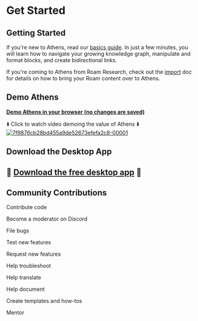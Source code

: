 # Get Started

## Getting Started

If you're new to Athens, read our [basics guide](athens-guide/the-basics.md). In just a few minutes, you will learn how to navigate your growing knowledge graph, manipulate and format blocks, and create bidirectional links.

If you're coming to Athens from Roam Research, check out the [import](athens-guide/feature-list/import.md) doc for details on how to bring your Roam content over to Athens.

## Demo Athens

[**Demo Athens in your browser \(no changes are saved\)**](https://athensresearch.github.io/athens)

⬇️ Click to watch video demoing the value of Athens ⬇️ [![7f9876cb28bd455a9de52673efefa2c8-00001](https://user-images.githubusercontent.com/8952138/115828768-00a9a480-a3c3-11eb-9b44-ae5488434ce2.gif)](https://www.loom.com/share/7f9876cb28bd455a9de52673efefa2c8)

## Download the Desktop App

## 🚀 [Download the free desktop app](https://github.com/athensresearch/athens/releases) 🚀



## Community Contributions

Contribute code

Become a moderator on Discord

File bugs

Test new features

Request new features

Help troubleshoot

Help translate

Help document

Create templates and how-tos

Mentor

